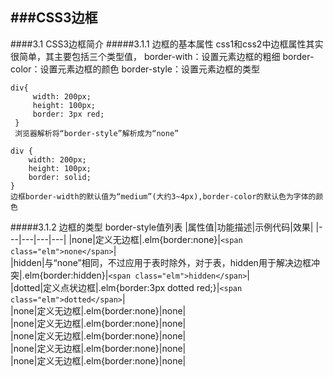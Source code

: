 ###CSS3边框
---
####3.1 CSS3边框简介
#####3.1.1 边框的基本属性
    css1和css2中边框属性其实很简单，其主要包括三个类型值，
    border-with：设置元素边框的粗细
    border-color：设置元素边框的颜色
    border-style：设置元素边框的类型
    
    
    div{
         width: 200px;
         height: 100px;
         border: 3px red;
     }
     浏览器解析将“border-style”解析成为“none”
            
    div {
        width: 200px;
        height: 100px;
        border: solid;
    }
    边框border-width的默认值为“medium”(大约3~4px),border-color的默认色为字体的颜色
#####3.1.2 边框的类型
    border-style值列表
|属性值|功能描述|示例代码|效果|
|---|---|---|---|
|none|定义无边框|.elm{border:none}|```<span class="elm">none</span>```|   
|hidden|与“none”相同，不过应用于表时除外，对于表，hidden用于解决边框冲突|.elm{border:hidden}|```<span class="elm">hidden</span>```|   
|dotted|定义点状边框|.elm{border:3px dotted red;}|```<span class="elm">dotted</span>```|   
|none|定义无边框|.elm{border:none}|<span class="elm">none</span>|   
|none|定义无边框|.elm{border:none}|<span class="elm">none</span>|   
|none|定义无边框|.elm{border:none}|<span class="elm">none</span>|   
|none|定义无边框|.elm{border:none}|<span class="elm">none</span>|   
|none|定义无边框|.elm{border:none}|<span class="elm">none</span>|   
 
    
    



